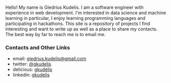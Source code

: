 Hello! My name is Giedrius Kudelis. I am a software engineer with experience
in web development. I'm interested in data science and machine learning in
particular, I enjoy learning programming languages and participating in hackathons.
This site is a repository of projects I find interesting and want to write up
as well as a place to share my contacts. The best way by far to reach me is to
email me.

### Contacts and Other Links
- email: [giedrius.kudelis@gmail.com](mailto:giedrius.kudelis@gmail.com)
- twitter: <a target="_blank" href="https://twitter.com/gkudelis">@gkudelis</a>
- delicious: <a target="_blank" href="https://delicious.com/gkudelis">gkudelis</a>
- linkedin: <a target="_blank" href="https://uk.linkedin.com/in/gkudelis">gkudelis</a>

